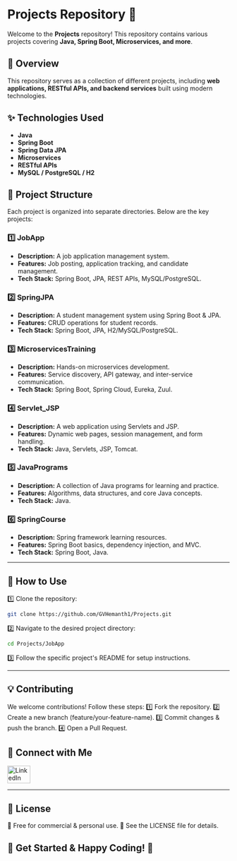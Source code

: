 # **Projects Repository** 🚀

Welcome to the **Projects** repository! This repository contains various projects covering **Java, Spring Boot, Microservices, and more**.

## 📌 Overview
This repository serves as a collection of different projects, including **web applications, RESTful APIs, and backend services** built using modern technologies.

## ✨ Technologies Used
- **Java**  
- **Spring Boot**  
- **Spring Data JPA**  
- **Microservices**  
- **RESTful APIs**  
- **MySQL / PostgreSQL / H2**  

## 📁 Project Structure
Each project is organized into separate directories. Below are the key projects:

### **1️⃣ JobApp**
- **Description:** A job application management system.
- **Features:** Job posting, application tracking, and candidate management.
- **Tech Stack:** Spring Boot, JPA, REST APIs, MySQL/PostgreSQL.

### **2️⃣ SpringJPA**
- **Description:** A student management system using Spring Boot & JPA.
- **Features:** CRUD operations for student records.
- **Tech Stack:** Spring Boot, JPA, H2/MySQL/PostgreSQL.

### **3️⃣ MicroservicesTraining**
- **Description:** Hands-on microservices development.
- **Features:** Service discovery, API gateway, and inter-service communication.
- **Tech Stack:** Spring Boot, Spring Cloud, Eureka, Zuul.

### **4️⃣ Servlet_JSP**
- **Description:** A web application using Servlets and JSP.
- **Features:** Dynamic web pages, session management, and form handling.
- **Tech Stack:** Java, Servlets, JSP, Tomcat.

### **5️⃣ JavaPrograms**
- **Description:** A collection of Java programs for learning and practice.
- **Features:** Algorithms, data structures, and core Java concepts.
- **Tech Stack:** Java.

### **6️⃣ SpringCourse**
- **Description:** Spring framework learning resources.
- **Features:** Spring Boot basics, dependency injection, and MVC.
- **Tech Stack:** Spring Boot, Java.

---

## 🚀 How to Use
1️⃣ Clone the repository:
```bash
git clone https://github.com/GVHemanth1/Projects.git
```
2️⃣ Navigate to the desired project directory:
```bash
cd Projects/JobApp
```
3️⃣ Follow the specific project's README for setup instructions.

----

## 💡 Contributing
We welcome contributions! Follow these steps: 1️⃣ Fork the repository. 2️⃣ Create a new branch (feature/your-feature-name). 3️⃣ Commit changes & push the branch. 4️⃣ Open a Pull Request.


## **🌟 Connect with Me**

<div align="left">
<a href="https://www.linkedin.com/in/venkata-hemanth-guddanti-249bb812a/"><img src="https://raw.githubusercontent.com/maurodesouza/profile-readme-generator/master/src/assets/icons/social/linkedin/default.svg" width="52" height="40" alt="LinkedIn logo" /></a>
</div>

---
## 📜 License
🔹 Free for commercial & personal use. 📌 See the LICENSE file for details.

## 🎯 Get Started & Happy Coding! 🚀
